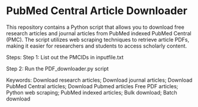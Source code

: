 # PubMed Central Article Downloader
This repository contains a Python script that allows you to download free research articles and journal articles from PubMed indexed PubMed Central (PMC). The script utilizes web scraping techniques to retrieve article PDFs, making it easier for researchers and students to access scholarly content.

Steps:
Step 1: List out the PMCIDs in inputfile.txt

Step 2: Run the PDF_downloader.py script

Keywords: Download research articles; Download journal articles; Download PubMed Central articles; Download Pubmed articles
Free PDF articles; Python web scraping; PubMed indexed articles; Bulk download; Batch download
